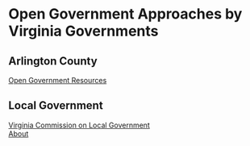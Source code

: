 # Open Government Approaches by Virginia Governments  

## Arlington County  
[Open Government Resources](https://topics.arlingtonva.us/open-government-resources/)  

## Local Government  
[Virginia Commission on Local Government](http://www.dhcd.virginia.gov/index.php/commission-on-local-government/)  
[About](http://www.dhcd.virginia.gov/index.php/commission-on-local-government/about-the-commission.html)  
